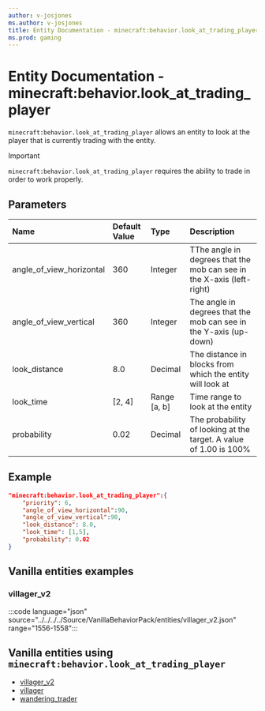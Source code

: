 ```yaml
---
author: v-josjones
ms.author: v-josjones
title: Entity Documentation - minecraft:behavior.look_at_trading_player
ms.prod: gaming
---
```


# Entity Documentation - minecraft:behavior.look_at_trading_player

`minecraft:behavior.look_at_trading_player` allows an entity to look at the player that is currently trading with the entity.

>[!IMPORTANT]
> `minecraft:behavior.look_at_trading_player` requires the ability to trade in order to work properly.

## Parameters

|Name |Default Value  |Type  |Description  |
|:----------|:----------|:----------|:----------|
|angle_of_view_horizontal| 360| Integer| TThe angle in degrees that the mob can see in the X-axis (left-right)|
|angle_of_view_vertical| 360| Integer| The angle in degrees that the mob can see in the Y-axis (up-down) |
|look_distance| 8.0| Decimal| The distance in blocks from which the entity will look at |
|look_time| [2, 4]| Range [a, b]| Time range to look at the entity |
|probability| 0.02|  Decimal| The probability of looking at the target. A value of 1.00 is 100% |

## Example

```json
"minecraft:behavior.look_at_trading_player":{
    "priority": 6,
    "angle_of_view_horizontal":90,
    "angle_of_view_vertical":90,
    "look_distance": 8.0,
    "look_time": [1,5],
    "probability": 0.02
}
```

## Vanilla entities examples

### villager_v2

:::code language="json" source="../../../../Source/VanillaBehaviorPack/entities/villager_v2.json" range="1556-1558":::

## Vanilla entities using `minecraft:behavior.look_at_trading_player`

- [villager_v2](../../../../Source/VanillaBehaviorPack_Snippets/entities/villager_v2.md)
- [villager](../../../../Source/VanillaBehaviorPack_Snippets/entities/villager.md)
- [wandering_trader](../../../../Source/VanillaBehaviorPack_Snippets/entities/wandering_trader.md)
